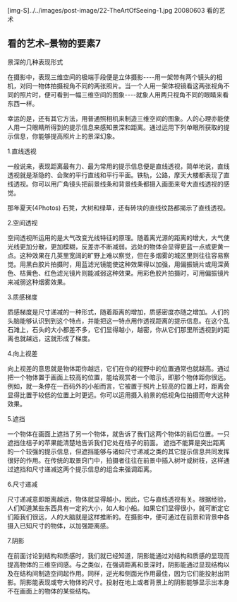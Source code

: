 [img-S]../../images/post-image/22-TheArtOfSeeing-1.jpg
20080603
看的艺术

## 看的艺术–景物的要素7 

景深的几种表现形式

在摄影中，表现三维空间的极端手段便是立体摄影----用一架带有两个镜头的相机，对同一物体拍摄视角不同的两张照片。当一个人用一架体视镜看这两张视角不同的照片时，便可看到一幅三维空间的图象----就象人用两只视角不同的眼睛来看东西一样。

幸运的是，还有其它方法，用普通照相机来制造三维空间的图象。人的心理亦能使人用一只眼睛所得到的提示信息来感知景深和距离。通过运用下列单眼所获取的提示信息，你能够提高照片上的景深幻象。

1.直线透视

一般说来，表现距离最有力、最为常用的提示信息便是直线透视，简单地说，直线透视就是渐隐的、会聚的平行直线和平行平面。铁轨，公路，摩天大楼都表现了直线透视。你可以用广角镜头把前景线条和背景线条都摄入画面来夸大直线透视的感觉。

那年夏天(4Photos)
石凳，大树和绿草，还有砖块的直线纹路都揭示了直线透视。


2.空间透视

空间透视所运用的是大气改变光线特征的原理。随着离光源的距离的增大，大气使光线更加分散，更加模糊，反差亦不断减弱。远处的物体会显得更蓝一点或更黄一点。这种效果在几英里宽阔的旷野上难以察觉，但在多烟雾的城区里则往往容易察觉。用黑白胶片拍摄时，用蓝滤光镜能使这种效果得以加强，用偏振镜片或用深黄色、桔黄色、红色滤光镜片则能减弱这种效果。用彩色胶片拍摄时，可用偏振镜片来减弱这种烟雾效果。

3.质感梯度

质感梯度是尺寸递减的一种形式，随着距离的增加，质感密度亦随之增加。人们的头脑能够认识到到这个特点，并能把这一特点用作透视距离的提示信息。在这个乱石滩上，石头的大小都差不多，它们显得越小，越密，你从它们那里所透视到的距离也就越远，这就形成了梯度。

4.向上视差

向上视差的意思就是物体距你越远，它们在你的视野中的位置通常也就越高。通过把一个物体置于画面上较高的位置，能给观赏者一个暗示，即那个物体距你很远。例如，就一条停在一百码外的小船而言，它被置于照片上较高的位置上时，距离会显得比置于较低的位置上时更远。你可以运用摄入前景的低视角位拍摄而夸大这种效果。

5.遮挡

一个物体在画面上遮挡了另一个物体，就告诉了我们这两个物体的前后位置。一只遮挡住桔子的苹果能清楚地告诉我们它处在桔子的前面。
遮挡不能算是突出距离的一个较强的提示信息，但遮挡能够与诸如尺寸递减之类的其它提示信息共同发挥很好的作用。在传统的取景窍门中，拍摄者往往在前景中插入树叶或树枝，这样通过遮挡和尺寸递减这两个提示信息的组合来强调距离。

6.尺寸递减

尺寸递减意即距离越远，物体就显得越小，因此，它与直线透视有关。根据经验，人们知道某些东西具有一定的大小，如人和小船。如果它们显得很小，就可断定它们距我们很远，人的大脑就是这样推断的。在摄影中，便可通过在前景和背景中各摄入已知尺寸的物体，以加强距离感。

7.阴影

在前面讨论到结构和质感时，我们就已经知道，阴影能通过对结构和质感的显现而提高物体的三维空间感。与之类似，在强调距离和景深时，阴影能通过显现结构以及在结构间制造空间起作用。同样，逆光和侧面光作用最佳，因为它们能投射出阴影。阴影能表现或夸大物体的尺寸。投射在地上或者背景上的阴影能够显示出本身不在画面上的物体的某些结构。
